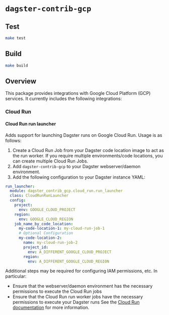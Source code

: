 # `dagster-contrib-gcp`

## Test

```sh
make test
```

## Build

```sh
make build
```

## Overview

This package provides integrations with Google Cloud Platform (GCP) services. It currently includes the following
integrations:

### Cloud Run

#### Cloud Run run launcher

Adds support for launching Dagster runs on Google Cloud Run. Usage is as follows:

1. Create a Cloud Run Job from your Dagster code location image to act as the run worker. If you require multiple
   environments/code locations, you can create multiple Cloud Run Jobs.
2. Add `dagster-contrib-gcp` to your Dagster webserver/daemon environment.
3. Add the following configuration to your Dagster instance YAML:

```yaml
run_launcher:
  module: dagster_contrib_gcp.cloud_run.run_launcher
  class: CloudRunRunLauncher
  config:
    project:
      env: GOOGLE_CLOUD_PROJECT
    region:
      env: GOOGLE_CLOUD_REGION
    job_name_by_code_location:
      my-code-location-1: my-cloud-run-job-1
      # Optional Configuration
      my-code-location-2: 
        name: my-cloud-run-job-2
        project_id: 
          env: A_DIFFERENT_GOOGLE_CLOUD_PROJECT
        region:
          env: A_DIFFERENT_GOOGLE_CLOUD_REGION
```

Additional steps may be required for configuring IAM permissions, etc. In particular:
- Ensure that the webserver/daemon environment has the necessary permissions to execute the Cloud Run jobs
- Ensure that the Cloud Run run worker jobs have the necessary permissions to execute your Dagster runs
See the [Cloud Run documentation](https://cloud.google.com/run/docs) for more information.

